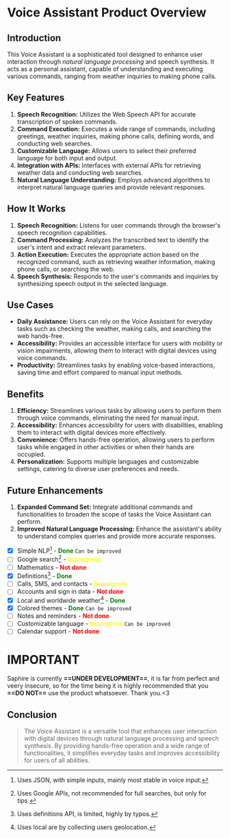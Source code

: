 # Voice Assistant Product Overview

## Introduction
This Voice Assistant is a sophisticated tool designed to enhance user interaction through *natural language processing* and speech synthesis. It acts as a personal assistant, capable of understanding and executing various commands, ranging from weather inquiries to making phone calls.

## Key Features
1. **Speech Recognition:** Utilizes the Web Speech API for accurate transcription of spoken commands.
2. **Command Execution:** Executes a wide range of commands, including greetings, weather inquiries, making phone calls, defining words, and conducting web searches.
3. **Customizable Language:** Allows users to select their preferred language for both input and output.
4. **Integration with APIs:** Interfaces with external APIs for retrieving weather data and conducting web searches.
5. **Natural Language Understanding:** Employs advanced algorithms to interpret natural language queries and provide relevant responses.

## How It Works
1. **Speech Recognition:** Listens for user commands through the browser's speech recognition capabilities.
2. **Command Processing:** Analyzes the transcribed text to identify the user's intent and extract relevant parameters.
3. **Action Execution:** Executes the appropriate action based on the recognized command, such as retrieving weather information, making phone calls, or searching the web.
4. **Speech Synthesis:** Responds to the user's commands and inquiries by synthesizing speech output in the selected language.

## Use Cases
- **Daily Assistance:** Users can rely on the Voice Assistant for everyday tasks such as checking the weather, making calls, and searching the web hands-free.
- **Accessibility:** Provides an accessible interface for users with mobility or vision impairments, allowing them to interact with digital devices using voice commands.
- **Productivity:** Streamlines tasks by enabling voice-based interactions, saving time and effort compared to manual input methods.

## Benefits
1. **Efficiency:** Streamlines various tasks by allowing users to perform them through voice commands, eliminating the need for manual input.
2. **Accessibility:** Enhances accessibility for users with disabilities, enabling them to interact with digital devices more effectively.
3. **Convenience:** Offers hands-free operation, allowing users to perform tasks while engaged in other activities or when their hands are occupied.
4. **Personalization:** Supports multiple languages and customizable settings, catering to diverse user preferences and needs.

## Future Enhancements
1. **Expanded Command Set:** Integrate additional commands and functionalities to broaden the scope of tasks the Voice Assistant can perform.
2. **Improved Natural Language Processing:** Enhance the assistant's ability to understand complex queries and provide more accurate responses.

- [X] Simple NLP[^1] - <strong style="color:green;text-align:right;">Done</strong> `Can be improved`
- [ ] Google search[^2] - <strong style="color:yellow;text-align:right;">In progress</strong>
- [ ] Mathematics - <strong style="color:red;text-align:right;">Not done</strong>
- [X] Definitions[^3] - <strong style="color:green;text-align:right;">Done</strong>
- [ ] Calls, SMS, and contacts - <strong style="color:yellow;text-align:right;">In progress</strong>
- [ ] Accounts and sign in data - <strong style="color:red;text-align:right;">Not done</strong>
- [X] Local and worldwide weather[^4] - <strong style="color:green;text-align:right;">Done</strong>
- [X] Colored themes - <strong style="color:green;text-align:right;">Done</strong> `Can be improved`
- [ ] Notes and reminders - <strong style="color:red;text-align:right;">Not done</strong>
- [ ] Customizable language - <strong style="color:yellow;text-align:right;">In progress</strong> `Can be improved`
- [ ] Calendar support - <strong style="color:red;text-align:right;">Not done</strong>

# IMPORTANT

Saphire is currently **==UNDER DEVELOPMENT==**, it is far from perfect and veery insecure, so for the time being it is highly recommended that you **==DO NOT==** use the product whatsoever. Thank you.<3

## Conclusion
> The Voice Assistant is a versatile tool that enhances user interaction with digital devices through natural language processing and speech synthesis. By providing hands-free operation and a wide range of functionalities, it simplifies everyday tasks and improves accessibility for users of all abilities.
[^1]: Uses JSON, with simple inputs, mainly most stable in voice input.
[^2]: Uses Google APIs, not recommended for full searches, but only for tips.
[^3]: Uses definitions API, is limited, highly by typos.
[^4]: Uses local are by collecting users geolocation.